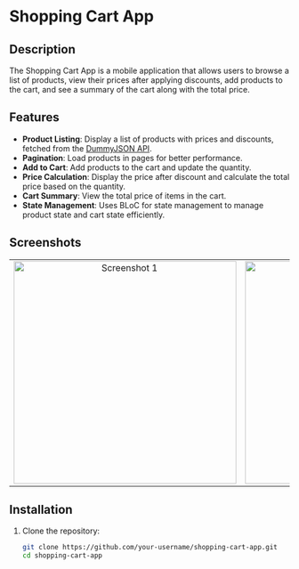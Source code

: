 # Shopping Cart App

## Description
The Shopping Cart App is a mobile application that allows users to browse a list of products, view their prices after applying discounts, add products to the cart, and see a summary of the cart along with the total price.

## Features
- **Product Listing**: Display a list of products with prices and discounts, fetched from the [DummyJSON API](https://dummyjson.com/products).
- **Pagination**: Load products in pages for better performance.
- **Add to Cart**: Add products to the cart and update the quantity.
- **Price Calculation**: Display the price after discount and calculate the total price based on the quantity.
- **Cart Summary**: View the total price of items in the cart.
- **State Management**: Uses BLoC for state management to manage product state and cart state efficiently.

## Screenshots

<table>
  <tr>
    <td align="center">
      <img src="https://github.com/user-attachments/assets/4b01c5ea-0766-4ffd-94b6-561369282b2a" alt="Screenshot 1" height="400px">
    </td>
    <td align="center">
      <img src="https://github.com/user-attachments/assets/2c0571f4-1eb6-4a37-bdff-ce255657d5a1" alt="Screenshot 2" height="400px">
    </td>
    <td align="center">
      <img src="https://github.com/your-username/shopping-cart-app/screenshots/screenshot3.png" alt="Screenshot 3" height="400px">
    </td>
    <td align="center">
      <img src="https://github.com/your-username/shopping-cart-app/screenshots/screenshot4.png" alt="Screenshot 4" height="400px">
    </td>
  </tr>
</table>

## Installation

1. Clone the repository:
   ```bash
   git clone https://github.com/your-username/shopping-cart-app.git
   cd shopping-cart-app
